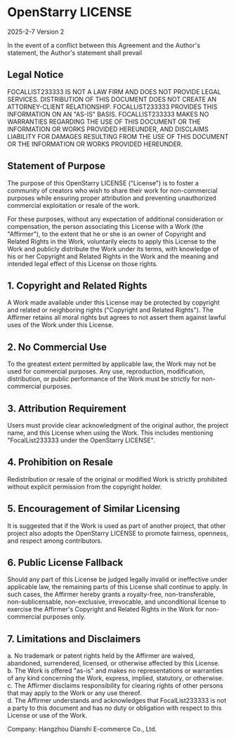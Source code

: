 # OpenStarry LICENSE

2025-2-7 Version 2

In the event of a conflict between this Agreement and the Author's statement, the Author's statement shall prevail

## Legal Notice

FOCALLIST233333 IS NOT A LAW FIRM AND DOES NOT PROVIDE LEGAL SERVICES. DISTRIBUTION OF THIS DOCUMENT DOES NOT CREATE AN ATTORNEY-CLIENT RELATIONSHIP. FOCALLIST233333 PROVIDES THIS INFORMATION ON AN "AS-IS" BASIS. FOCALLIST233333 MAKES NO WARRANTIES REGARDING THE USE OF THIS DOCUMENT OR THE INFORMATION OR WORKS PROVIDED HEREUNDER, AND DISCLAIMS LIABILITY FOR DAMAGES RESULTING FROM THE USE OF THIS DOCUMENT OR THE INFORMATION OR WORKS PROVIDED HEREUNDER.

## Statement of Purpose

The purpose of this OpenStarry LICENSE ("License") is to foster a community of creators who wish to share their work for non-commercial purposes while ensuring proper attribution and preventing unauthorized commercial exploitation or resale of the work.

For these purposes, without any expectation of additional consideration or compensation, the person associating this License with a Work (the "Affirmer"), to the extent that he or she is an owner of Copyright and Related Rights in the Work, voluntarily elects to apply this License to the Work and publicly distribute the Work under its terms, with knowledge of his or her Copyright and Related Rights in the Work and the meaning and intended legal effect of this License on those rights.

## 1. Copyright and Related Rights

A Work made available under this License may be protected by copyright and related or neighboring rights ("Copyright and Related Rights"). The Affirmer retains all moral rights but agrees to not assert them against lawful uses of the Work under this License.

## 2. No Commercial Use

To the greatest extent permitted by applicable law, the Work may not be used for commercial purposes. Any use, reproduction, modification, distribution, or public performance of the Work must be strictly for non-commercial purposes.

## 3. Attribution Requirement

Users must provide clear acknowledgment of the original author, the project name, and this License when using the Work. This includes mentioning "FocalList233333 under the OpenStarry LICENSE".

## 4. Prohibition on Resale

Redistribution or resale of the original or modified Work is strictly prohibited without explicit permission from the copyright holder.

## 5. Encouragement of Similar Licensing

It is suggested that if the Work is used as part of another project, that other project also adopts the OpenStarry LICENSE to promote fairness, openness, and respect among contributors.

## 6. Public License Fallback

Should any part of this License be judged legally invalid or ineffective under applicable law, the remaining parts of this License shall continue to apply. In such cases, the Affirmer hereby grants a royalty-free, non-transferable, non-sublicensable, non-exclusive, irrevocable, and unconditional license to exercise the Affirmer's Copyright and Related Rights in the Work for non-commercial purposes only.

## 7. Limitations and Disclaimers

a. No trademark or patent rights held by the Affirmer are waived, abandoned, surrendered, licensed, or otherwise affected by this License.  
b. The Work is offered "as-is" and makes no representations or warranties of any kind concerning the Work, express, implied, statutory, or otherwise.  
c. The Affirmer disclaims responsibility for clearing rights of other persons that may apply to the Work or any use thereof.  
d. The Affirmer understands and acknowledges that FocalList233333 is not a party to this document and has no duty or obligation with respect to this License or use of the Work.

Company: Hangzhou Dianshi E-commerce Co., Ltd.
